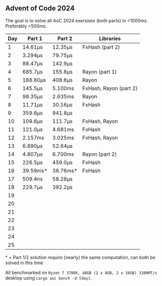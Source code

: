 ## Advent of Code 2024
The goal is to solve all AoC 2024 exersises (both parts) in <1000ms. Preferably <500ms.

| Day | Part 1   | Part 2   | Libraries              |
|-----|----------|----------|------------------------|
| 1   | 14.61μs  | 12.35μs  | FxHash (part 2)        |
| 2   | 3.294μs  | 79.75μs  |                        |
| 3   | 88.47μs  | 142.9μs  |                        |
| 4   | 685.7μs  | 155.8μs  | Rayon (part 1)         |
| 5   | 188.80μs | 408.6μs  | Rayon                  |
| 6   | 145.5μs  | 5.100ms  | FxHash, Rayon (part 2) |
| 7   | 98.35μs  | 2.635ms  | Rayon                  |
| 8   | 11.71μs  | 30.16μs  | FxHash                 |
| 9   | 359.6μs  | 941.8μs  |                        |
| 10  | 109.6μs  | 111.7μs  | FxHash, Rayon          |
| 11  | 121.0μs  | 4.681ms  | FxHash                 |
| 12  | 2.157ms  | 3.025ms  | FxHash, Rayon          |
| 13  | 6.890μs  | 52.64μs  |                        |
| 14  | 4.807μs  | 6.700ms  | Rayon (part 2)         |
| 15  | 226.5μs  | 459.0μs  | FxHash                 |
| 16  | 39.59ms* | 38.76ms* | FxHash                 |
| 17  | 509.4ns  | 58.28μs  |                        |
| 18  | 229.7μs  | 392.2μs  |                        |
| 19  |          |          |                        |
| 20  |          |          |                        |
| 21  |          |          |                        |
| 22  |          |          |                        |
| 23  |          |          |                        |
| 24  |          |          |                        |
| 25  |          |          |                        |

\* = Part 1/2 solution require (nearly) the same computation, can both be solved in this time

All benchmarked on `Ryzen 7 3700X, 48GB (2 x 8GB, 2 x 16GB) 3200MT/s` desktop using `cargo aoc bench -d [day]`.